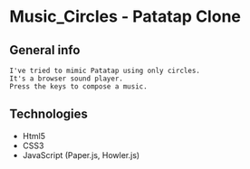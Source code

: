 # Music_Circles - Patatap Clone

## General info
 ```
 I've tried to mimic Patatap using only circles.
 It's a browser sound player.
 Press the keys to compose a music.
 ```

## Technologies
 * Html5
 * CSS3
 * JavaScript (Paper.js, Howler.js)
 
